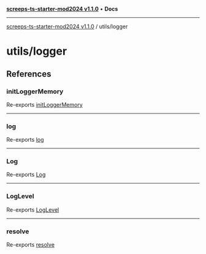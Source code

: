 [**screeps-ts-starter-mod2024 v1.1.0**](../../README.md) • **Docs**

***

[screeps-ts-starter-mod2024 v1.1.0](../../modules.md) / utils/logger

# utils/logger

## References

### initLoggerMemory

Re-exports [initLoggerMemory](logger/functions/initLoggerMemory.md)

***

### log

Re-exports [log](logger/variables/log.md)

***

### Log

Re-exports [Log](logger/classes/Log.md)

***

### LogLevel

Re-exports [LogLevel](logLevel/enumerations/LogLevel.md)

***

### resolve

Re-exports [resolve](logger/functions/resolve.md)
